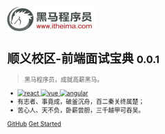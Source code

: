![logo](./images/logo.png)

# 顺义校区-前端面试宝典 <small>0.0.1</small>

> 黑马程序员，成就高薪黑马。

- <a href="#">
    <img src="https://img.shields.io/static/v1?label=react&message=18.0.0&color=blueviolet" alt="react">
  </a><a href="#">
    <img src="https://img.shields.io/badge/vue-3.0.0-brightgreen.svg" alt="vue">
  </a><a href="#">
    <img src="https://img.shields.io/badge/angular-11.0.0-brightgreen.svg" alt="angular">
  </a>
- 有志者、事竟成，破釜沉舟，百二秦关终属楚；
- 苦心人、天不负，卧薪尝胆，三千越甲可吞吴。

[GitHub](https://github.com/mapo-fe/fe-interview)
[Get Started](README.md)
